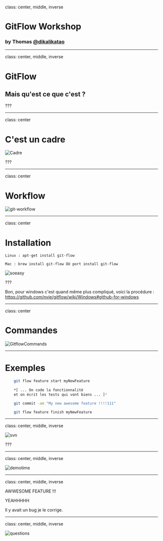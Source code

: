 class: center, middle, inverse

# GitFlow Workshop

### by Thomas [@dikalikatao](http://twitter.com/dikalikatao)

---

class: center, middle, inverse

# GitFlow

## Mais qu'est ce que c'est ?


???

---
class: center

# C'est un cadre

![Cadre](cadre.png)


???

---
class: center

# Workflow

![git-workflow](git-workflow.png)

---
class: center

# Installation


```linux
Linux : apt-get install git-flow 

Mac : brew install git-flow OU port install git-flow
```

![soeasy](soeasy.jpg)

???

Bon, pour windows c'est quand même plus compliqué, voici la procédure :
https://github.com/nvie/gitflow/wiki/Windows#github-for-windows

---
class: center

# Commandes

![GitflowCommands](gitflow-commands.png)


---

# Exemples

```bash
	git flow feature start myNewFeature
 
	*[ ... On code la fonctionnalité
	et on écrit les tests qui vont biens ... ]*

	git commit -am "My new awesome feature !!!!111"

	git flow feature finish myNewFeature
```

---
class: center, middle, inverse

![svn](svn.jpg)

???

---
class: center, middle, inverse

![demotime](demotime.png)

---

class: center, middle, inverse

AWWESOME FEATURE !!!

YEAHHHHH

Il y avait un bug je le corrige.

---
class: center, middle, inverse

![questions](questions.jpg)

